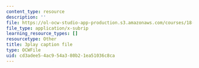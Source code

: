 ```yaml
---
content_type: resource
description: ''
file: https://ol-ocw-studio-app-production.s3.amazonaws.com/courses/18-06sc-linear-algebra-fall-2011/cd3adee54ac954a380b21ea51036c8ca_0h43aV4aH7I.vtt
file_type: application/x-subrip
learning_resource_types: []
resourcetype: Other
title: 3play caption file
type: OCWFile
uid: cd3adee5-4ac9-54a3-80b2-1ea51036c8ca
---
```

